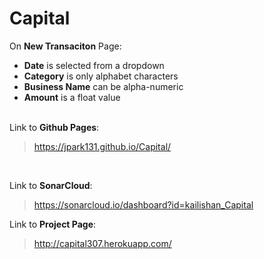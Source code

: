 # Capital

On **New Transaciton** Page: <br>
   * **Date** is selected from a dropdown<br>
   * **Category** is only alphabet characters<br>
   * **Business Name** can be alpha-numeric<br>
   * **Amount** is a float value<br><br>

Link to **Github Pages**:<br>
>https://jpark131.github.io/Capital/


<br>

Link to **SonarCloud**:<br>
>  https://sonarcloud.io/dashboard?id=kailishan_Capital

Link to **Project Page**:<br>
> http://capital307.herokuapp.com/
